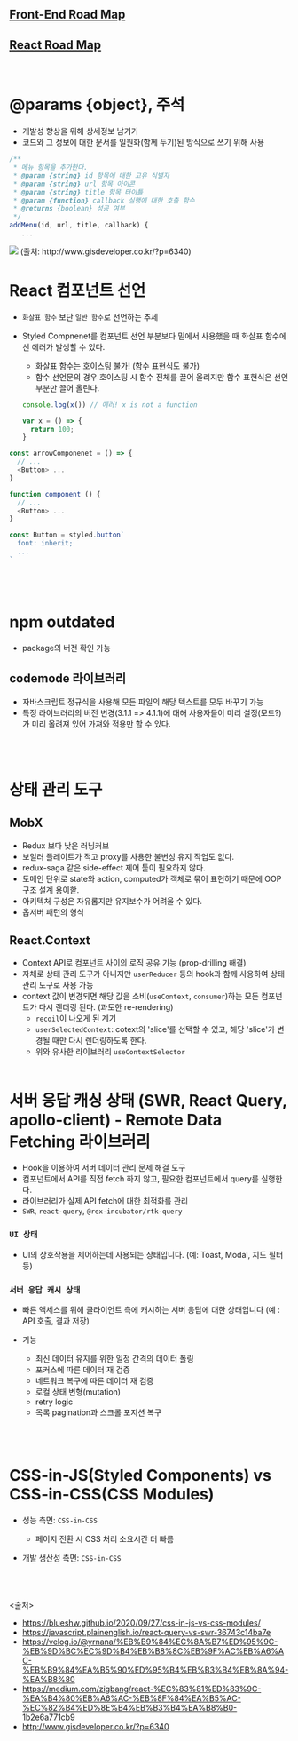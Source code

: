 ## [Front-End Road Map](https://roadmap.sh/frontend)
## [React Road Map](https://roadmap.sh/react)
<br>

# @params {object}, 주석
- 개발성 향상을 위해 상세정보 남기기
- 코드와 그 정보에 대한 문서를 일원화(함께 두기)된 방식으로 쓰기 위해 사용

```js
/**
 * 메뉴 항목을 추가한다.
 * @param {string} id 항목에 대한 고유 식별자 
 * @param {string} url 항목 아이콘 
 * @param {string} title 항목 타이틀
 * @param {function} callback 실행에 대한 호출 함수
 * @returns {boolean} 성공 여부
 */
addMenu(id, url, title, callback) {
   ...
```
<img src="https://github.com/in3166/TIL/blob/main/JavaScript/img/tip_params.png" />
(출처: http://www.gisdeveloper.co.kr/?p=6340)

<br>

# React 컴포넌트 선언
- `화살표 함수` 보단 `일반 함수`로 선언하는 추세
- Styled Compnenet를 컴포넌트 선언 부분보다 밑에서 사용했을 때 화살표 함수에선 에러가 발생할 수 있다. 
  - 화살표 함수는 호이스팅 불가! (함수 표현식도 불가)
  - 함수 선언문의 경우 호이스팅 시 함수 전체를 끌어 올리지만 함수 표현식은 선언 부분만 끌어 올린다.

  ```js
  console.log(x()) // 에러! x is not a function

  var x = () => {  
    return 100;  
  }
  ```

```js
const arrowComponenet = () => {
  // ...
  <Button> ...
}

function component () {
  // ...
  <Button> ...
}

const Button = styled.button`
  font: inherit;
  ...
`
```

<br><br>

# npm outdated
- package의 버전 확인 가능

## codemode 라이브러리
- 자바스크립트 정규식을 사용해 모든 파일의 해당 텍스트를 모두 바꾸기 가능 
- 특정 라이브러리의 버전 변경(3.1.1 => 4.1.1)에 대해 사용자들이 미리 설정(모드?)가 미리 올려져 있어 가져와 적용만 할 수 있다.

<br><br>

# 상태 관리 도구
## MobX
- Redux 보다 낮은 러닝커브
- 보일러 플레이트가 적고 proxy를 사용한 불변성 유지 작업도 없다.
- redux-saga 같은 side-effect 제어 툴이 필요하지 않다.
- 도메인 단위로 state와 action, computed가 객체로 묶어 표현하기 때문에 OOP 구조 설계 용이핟.
- 아키텍처 구성은 자유롭지만 유지보수가 어려울 수 있다.
- 옵저버 패턴의 형식

## React.Context
- Context API로 컴포넌트 사이의 로직 공유 기능 (prop-drilling 해결)
- 자체로 상태 관리 도구가 아니지만 `userReducer` 등의 hook과 함께 사용하여 상태 관리 도구로 사용 가능
- context 값이 변경되면 해당 값을 소비(`useContext`, `consumer`)하는 모든 컴포넌트가 다시 렌더링 된다. (과도한 re-rendering)
  - `recoil`이 나오게 된 계기
  - `userSelectedContext`: cotext의 'slice'를 선택할 수 있고, 해당 'slice'가 변경될 때만 다시 렌더링하도록 한다.
  - 위와 유사한 라이브러리 `useContextSelector`
<br><br>

# 서버 응답 캐싱 상태 (SWR, React Query, apollo-client) - Remote Data Fetching 라이브러리
- Hook을 이용하여 서버 데이터 관리 문제 해결 도구
- 컴포넌트에서 API를 직접 fetch 하지 않고, 필요한 컴포넌트에서 query를 실행한다.
- 라이브러리가 실제 API fetch에 대한 최적화를 관리
- `SWR`, `react-query`, `@rex-incubator/rtk-query`

### `UI 상태`
- UI의 상호작용을 제어하는데 사용되는 상태입니다. (예: Toast, Modal, 지도 필터 등)

### `서버 응답 캐시 상태`
- 빠른 액세스를 위해 클라이언트 측에 캐시하는 서버 응답에 대한 상태입니다 (예 : API 호출, 결과 저장)

- 기능
  - 최신 데이터 유지를 위한 일정 간격의 데이터 폴링
  - 포커스에 따른 데이터 재 검증
  - 네트워크 복구에 따른 데이터 재 검증
  - 로컬 상태 변형(mutation)
  - retry logic
  - 목록 pagination과 스크롤 포지션 복구



<br><br>

# CSS-in-JS(Styled Components) vs CSS-in-CSS(CSS Modules)
- 성능 측면: `CSS-in-CSS`
  - 페이지 전환 시 CSS 처리 소요시간 더 빠름

- 개발 생산성 측면: `CSS-in-CSS`

<br><br><br>
<출처>
- https://blueshw.github.io/2020/09/27/css-in-js-vs-css-modules/
- https://javascript.plainenglish.io/react-query-vs-swr-36743c14ba7e
- https://velog.io/@yrnana/%EB%B9%84%EC%8A%B7%ED%95%9C-%EB%9D%BC%EC%9D%B4%EB%B8%8C%EB%9F%AC%EB%A6%AC-%EB%B9%84%EA%B5%90%ED%95%B4%EB%B3%B4%EB%8A%94-%EA%B8%80
- https://medium.com/zigbang/react-%EC%83%81%ED%83%9C-%EA%B4%80%EB%A6%AC-%EB%8F%84%EA%B5%AC-%EC%82%B4%ED%8E%B4%EB%B3%B4%EA%B8%B0-1b2e6a771cb9
- http://www.gisdeveloper.co.kr/?p=6340
